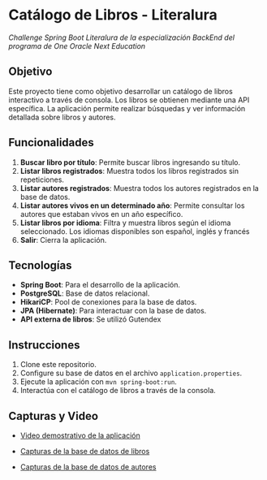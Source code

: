 # Catálogo de Libros - Literalura
_Challenge Spring Boot Literalura de la especialización BackEnd del programa de One Oracle Next Education_

## Objetivo

Este proyecto tiene como objetivo desarrollar un catálogo de libros interactivo a través de consola. Los libros se obtienen mediante una API específica. La aplicación permite realizar búsquedas y ver información detallada sobre libros y autores.

## Funcionalidades

1. **Buscar libro por título**: Permite buscar libros ingresando su título.
2. **Listar libros registrados**: Muestra todos los libros registrados sin repeticiones.
3. **Listar autores registrados**: Muestra todos los autores registrados en la base de datos.
4. **Listar autores vivos en un determinado año**: Permite consultar los autores que estaban vivos en un año específico.
5. **Listar libros por idioma**: Filtra y muestra libros según el idioma seleccionado. Los idiomas disponibles son español, inglés y francés
6. **Salir**: Cierra la aplicación.

## Tecnologías

- **Spring Boot**: Para el desarrollo de la aplicación.
- **PostgreSQL**: Base de datos relacional.
- **HikariCP**: Pool de conexiones para la base de datos.
- **JPA (Hibernate)**: Para interactuar con la base de datos.
- **API externa de libros**: Se utilizó Gutendex

## Instrucciones

1. Clone este repositorio.
2. Configure su base de datos en el archivo `application.properties`.
3. Ejecute la aplicación con `mvn spring-boot:run`.
4. Interactúa con el catálogo de libros a través de la consola.

## Capturas y Video

- [Video demostrativo de la aplicación](https://github.com/KarlaMel24/Literalura/blob/main/multimedia/ConsolaApp.mp4)
- [Capturas de la base de datos de libros](https://github.com/KarlaMel24/Literalura/blob/main/multimedia/BD_Libros.png)

- [Capturas de la base de datos de autores](https://github.com/KarlaMel24/Literalura/blob/main/multimedia/BD_Autores.png)